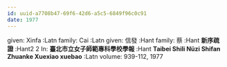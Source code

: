 ```yaml
---
id: uuid-a7708b47-69f6-42d6-a5c5-6849f96c0c91
date: 1977
---
```


given: Xinfa :Latn
family: Cai :Latn
given: 信發 :Hant
family: 蔡 :Hant
**新序疏證** :Hant2
2
In: 
**臺北市立女子師範專科學校學報** :Hant
**Taibei Shili Nüzi Shifan Zhuanke Xuexiao xuebao** :Latn
volume: 939-112, 1977